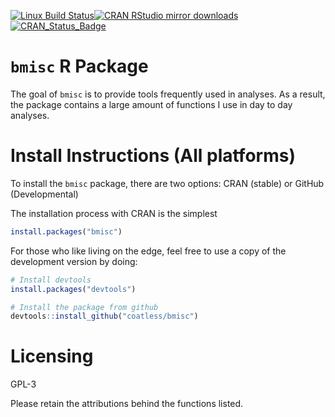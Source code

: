 [![Linux Build Status](https://travis-ci.org/coatless/bmisc.svg?branch=master)](https://travis-ci.org/coatless/bmisc)[![CRAN RStudio mirror downloads](http://cranlogs.r-pkg.org/badges/bmisc)](http://www.r-pkg.org/pkg/bmisc)[![CRAN\_Status\_Badge](http://www.r-pkg.org/badges/version/bmisc)](http://cran.r-project.org/package=bmisc)

# `bmisc` R Package

The goal of `bmisc` is to provide tools frequently used in analyses. As a 
result, the package contains a large amount of functions I use in day to day
analyses.

# Install Instructions (All platforms)

To install the `bmisc` package, there are two options: CRAN (stable) or GitHub (Developmental)

The installation process with CRAN is the simplest

```r
install.packages("bmisc")
```

For those who like living on the edge, feel free to use a copy of the 
development version by doing:

```r
# Install devtools
install.packages("devtools")

# Install the package from github
devtools::install_github("coatless/bmisc")
```

# Licensing

GPL-3

Please retain the attributions behind the functions listed. 
